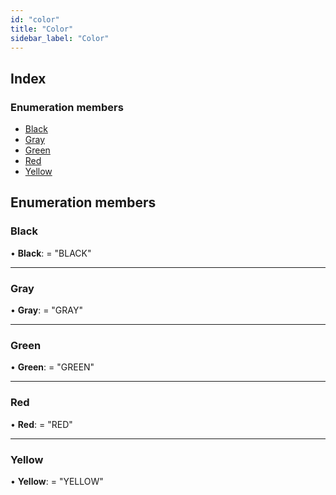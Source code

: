 ```yaml
---
id: "color"
title: "Color"
sidebar_label: "Color"
---
```


## Index

### Enumeration members

* [Black](../color#black)
* [Gray](../color#gray)
* [Green](../color#green)
* [Red](../color#red)
* [Yellow](../color#yellow)

## Enumeration members

###  Black

• **Black**: = "BLACK"

___

###  Gray

• **Gray**: = "GRAY"

___

###  Green

• **Green**: = "GREEN"

___

###  Red

• **Red**: = "RED"

___

###  Yellow

• **Yellow**: = "YELLOW"
